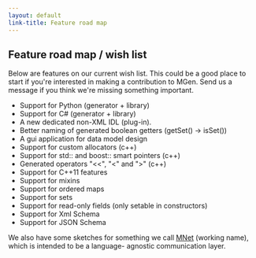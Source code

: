 ```yaml
---
layout: default
link-title: Feature road map
---
```


## Feature road map / wish list

Below are features on our current wish list. This could be a good place to start if you're interested in making a contribution to MGen. Send us a message if you think we're missing something important.

 * Support for Python (generator + library)
 * Support for C# (generator + library)
 * A new dedicated non-XML IDL (plug-in).
 * Better naming of generated boolean getters (getSet() -> isSet())
 * A gui application for data model design
 * Support for custom allocators (c++)
 * Support for std:: and boost:: smart pointers (c++)
 * Generated operators "<<", "<" and ">" (c++)
 * Support for C++11 features
 * Support for mixins
 * Support for ordered maps
 * Support for sets
 * Support for read-only fields (only setable in constructors)
 * Support for Xml Schema
 * Support for JSON Schema

We also have some sketches for something we call [MNet](https://github.com/culvertsoft/mnet/) (working name), which is intended to be a language- agnostic communication layer.
